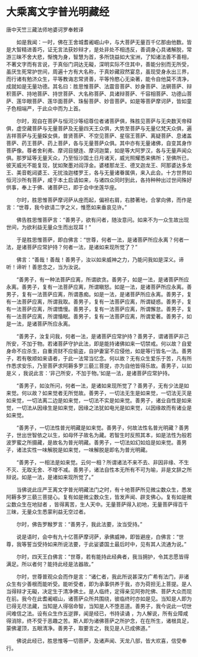 # 大乘离文字普光明藏经

唐中天竺三藏法师地婆诃罗奉敕译

　　如是我闻：一时，佛在王舍城耆阇崛山中，与大菩萨无量百千亿那由他数。皆是大智精进善巧，证无言法获妙辩才，是处非处不相违反，善调身心具诸解脱，常游三昧不舍大悲，惭愧为身，智慧为首，多所饶益如大宝洲，了知诸法善不善相，不著文字而有言说，于真俗门洞达无礙，深明实际不住其中，善能分别而无所受，虽厌生死常护世间，周遍十方有大名称，于真妙藏寂然宴息，虽现受身永出三界，而行诸有勉济众生，平等教诲志常贤善，平等怜愍心无染著，能令自他莫不清净，成就如是无量功德。其名曰：胜思惟菩萨、法震音菩萨、妙身菩萨、法辋菩萨、辩积菩萨、持地菩萨、持世菩萨、大名称菩萨、具诸辩菩萨、千容相菩萨、功德山菩萨、莲华眼菩萨、莲华面菩萨、珠髻菩萨、妙音菩萨。如是等菩萨摩诃萨，皆如童子色相端严，于此众中而为上首。

　　尔时，观自在菩萨与恒河沙等绍尊位者诸菩萨俱，殊胜见菩萨与无央数天帝释俱，虚空藏菩萨与无量菩萨及无量四天王众俱，大势至菩萨与无量亿梵天众俱，遍吉祥菩萨与无量婇女俱，普贤菩萨、不空见菩萨、星宿王菩萨、离疑菩萨、息诸盖菩萨、药王菩萨、药上菩萨，各与无量菩萨众俱。其中亦有无量诸佛，自变其身作菩萨像。尊者舍利弗、摩诃目揵连、摩诃迦葉，如是等大阿罗汉，各与无量声闻众俱。那罗延等无量天众，乃至恒沙国土日月诸天，威光照耀悉来佛所；至佛所已，彼天威光不能复现，犹如聚墨对阎浮金。婆楼那龙王、德叉迦龙王、阿那婆达多龙王、美音乾闼婆王、无扰浊迦楼罗王，各与无量诸眷属俱，来入此会。十方世界如恒河沙所有菩萨，咸于本土启请如来，与诸四众同时到此，各持种种出过世间殊好供事，奉上于佛、诸菩萨已，即于会中坐莲华座。

　　尔时，胜思惟菩萨摩诃萨从座而起，偏袒右肩，右膝著地，合掌向佛，而作是言：“世尊，我今欲请二字之义，惟愿如来垂哀见许。”

　　佛告胜思惟菩萨言：“善男子，欲有问者，随汝意问。如来不为一众生故出现世间，为欲利益无量众生而出现耳！”

　　于是胜思惟菩萨，即白佛言：“世尊，何者一法，是诸菩萨所应永离？何者一法，是诸菩萨应常护持？何者一法，是诸如来现所觉了？”

　　佛言：“善哉！善哉！善男子，汝以如来威神之力，乃能问我如是深义。谛听！谛听！善思念之，当为汝说。

　　“善男子，有一种法菩萨应离，所谓欲贪。善男子，如是一法，是诸菩萨所应永离。善男子，复有一法菩萨应离，所谓瞋怒。如是一法，是诸菩萨所应永离。善男子，复有一法菩萨应离，所谓愚痴。如是一法，是诸菩萨所应永离。善男子，复有一法菩萨应离，所谓我取。善男子，复有一法菩萨应离，所谓疑惑。善男子，复有一法菩萨应离，所谓憍慢。善男子，复有一法菩萨应离，所谓懈怠。善男子，复有一法菩萨应离，所谓惛眠。善男子，复有一法菩萨应离，所谓爱著。善男子，如是一法，是诸菩萨所应永离。

　　“善男子，汝复问我，何者一法，是诸菩萨应常护持？善男子，谓诸菩萨非己所安，不加于物。若诸菩萨守护此法，即是能持诸佛如来一切禁戒。何以故？自爱身命不应杀生，自重资财不应偷盗，自护妻室不应侵他，如是等行皆名一法。善男子，若有敬顺如来语者，于此一法常当忆念。何以故？无有众生爱乐于苦，凡有所作悉求安乐，乃至菩萨求阿耨多罗三藐三菩提，亦为自他皆得乐故。善男子，以如是义 ，我说此言：‘非己所安，不加于物。’如是一法，是诸菩萨应常护持。

　　“善男子，如汝所问，何者一法，是诸如来现所觉了？善男子，无有少法是如来觉。何以故？如来觉者无所觉故。善男子，一切法无生是如来觉，一切法无灭是如来觉，一切法离二边是如来觉，一切法不实是如来觉。善男子，诸业自性是如来觉，一切法从因缘生是如来觉，因缘之法犹如电光是如来觉，以因缘故而有诸业是如来觉。

　　“善男子，一切法性普光明藏是如来觉。善男子，何故法性名普光明藏？善男子，世出世智依之以生，如母怀子故名为藏。若智生时反照其本，如是法性为般若波罗蜜之所摄藏，是故名为普光明藏。善男子，一切法如幻如焰是如来觉。善男子，诸法实性一味解脱是如来觉，一味解脱是即名为普光明藏。

　　“善男子，一相法是如来觉。云何一相？所谓诸法不来不去、非因非缘、不生不灭、无取无舍、不增不减。善男子，诸法自性本无所有不可为喻，非是文辞之所辩说。如是一法，是诸如来现所觉了。”

　　当佛说此庄严王离文字普光明藏法门之时，有十地菩萨所见微尘数众生，悉发阿耨多罗三藐三菩提心。复有如是微尘数众生，皆发声闻、辟支佛心。复有如是微尘数众生在地狱者 ，皆得离苦，生人天中。无量菩萨得入初地，无量菩萨得百千三昧，无量众生悉蒙利益无空过者。

　　尔时，佛告罗睺罗言：“善男子，我此法要，汝当受持。”

　　说是语时，会中有九十亿菩萨摩诃萨，承佛威神，即皆避座，白佛言：“世尊，我等誓当受持如来所说法要，于此娑婆国土最后时中，见有其人流通为说。”

　　尔时，四天王白佛言：“世尊，若有能持此经典者，我当拥护，令其志愿皆得满足。所以者何？能持此经是法器故。”

　　尔时，世尊普观众会而作是言：“诸仁者，我此所说甚深方广希有法门，非诸众生有少善根而能听受。能听受者，即为承事供养于我，亦为荷担无上菩提。是人当得辩才无礙，决定生于清净佛土。是人临终，定得亲见阿弥陀佛、菩萨大众而现在前。我今在此耆阇崛山，诸菩萨众所共围绕，彼临终时亦如是见。当知是人即为已得无尽法藏，当知是人得宿命智，当知是人不堕恶道。善男子，我今说此一切世间难信之法。设有众生作五逆罪，闻是经已，书持读诵 ，为人解说，所有业障咸得消除，终不受于恶趣之苦。斯人即为诸佛菩萨之所护念，在在所生，诸根具足，蒙佛灌顶，五眼清净。善男子，取要言之，我见是人已成佛道。”

　　佛说此经已，胜思惟等一切菩萨，及诸声闻、天龙八部，皆大欢喜，信受奉行。